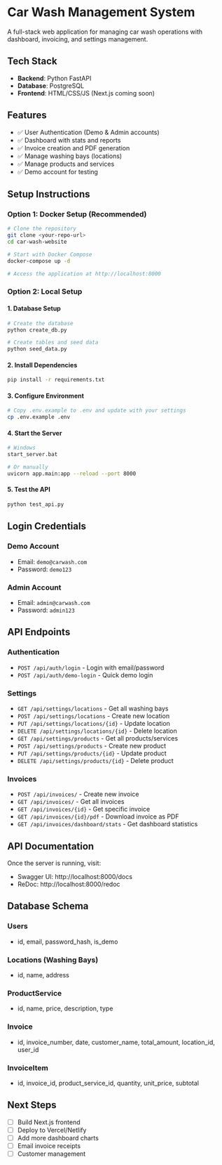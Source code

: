 # Car Wash Management System

A full-stack web application for managing car wash operations with dashboard, invoicing, and settings management.

## Tech Stack

- **Backend**: Python FastAPI
- **Database**: PostgreSQL
- **Frontend**: HTML/CSS/JS (Next.js coming soon)

## Features

- ✅ User Authentication (Demo & Admin accounts)
- ✅ Dashboard with stats and reports
- ✅ Invoice creation and PDF generation
- ✅ Manage washing bays (locations)
- ✅ Manage products and services
- ✅ Demo account for testing

## Setup Instructions

### Option 1: Docker Setup (Recommended)

```bash
# Clone the repository
git clone <your-repo-url>
cd car-wash-website

# Start with Docker Compose
docker-compose up -d

# Access the application at http://localhost:8000
```

### Option 2: Local Setup

#### 1. Database Setup

```bash
# Create the database
python create_db.py

# Create tables and seed data
python seed_data.py
```

#### 2. Install Dependencies

```bash
pip install -r requirements.txt
```

#### 3. Configure Environment

```bash
# Copy .env.example to .env and update with your settings
cp .env.example .env
```

#### 4. Start the Server

```bash
# Windows
start_server.bat

# Or manually
uvicorn app.main:app --reload --port 8000
```

#### 5. Test the API

```bash
python test_api.py
```

## Login Credentials

### Demo Account
- Email: `demo@carwash.com`
- Password: `demo123`

### Admin Account
- Email: `admin@carwash.com`
- Password: `admin123`

## API Endpoints

### Authentication
- `POST /api/auth/login` - Login with email/password
- `POST /api/auth/demo-login` - Quick demo login

### Settings
- `GET /api/settings/locations` - Get all washing bays
- `POST /api/settings/locations` - Create new location
- `PUT /api/settings/locations/{id}` - Update location
- `DELETE /api/settings/locations/{id}` - Delete location
- `GET /api/settings/products` - Get all products/services
- `POST /api/settings/products` - Create new product
- `PUT /api/settings/products/{id}` - Update product
- `DELETE /api/settings/products/{id}` - Delete product

### Invoices
- `POST /api/invoices/` - Create new invoice
- `GET /api/invoices/` - Get all invoices
- `GET /api/invoices/{id}` - Get specific invoice
- `GET /api/invoices/{id}/pdf` - Download invoice as PDF
- `GET /api/invoices/dashboard/stats` - Get dashboard statistics

## API Documentation

Once the server is running, visit:
- Swagger UI: http://localhost:8000/docs
- ReDoc: http://localhost:8000/redoc

## Database Schema

### Users
- id, email, password_hash, is_demo

### Locations (Washing Bays)
- id, name, address

### ProductService
- id, name, price, description, type

### Invoice
- id, invoice_number, date, customer_name, total_amount, location_id, user_id

### InvoiceItem
- id, invoice_id, product_service_id, quantity, unit_price, subtotal

## Next Steps

- [ ] Build Next.js frontend
- [ ] Deploy to Vercel/Netlify
- [ ] Add more dashboard charts
- [ ] Email invoice receipts
- [ ] Customer management
